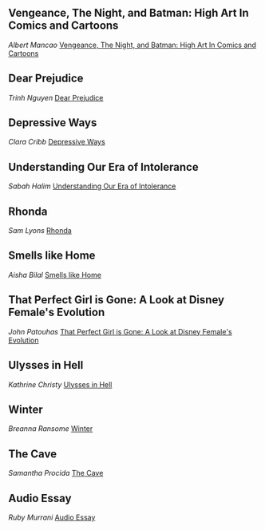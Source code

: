 ## Vengeance, The Night, and Batman: High Art In Comics and Cartoons
*Albert Mancao*
  [Vengeance, The Night, and Batman: High Art In Comics and Cartoons](vengeancethenightandbatmanhighartincomicsandcartoons.html)

## Dear Prejudice
*Trinh Nguyen*
[Dear Prejudice](dearprejudice.html)

## Depressive Ways
*Clara Cribb*
[Depressive Ways](depressiveways.html)

## Understanding Our Era of Intolerance
*Sabah Halim*
[Understanding Our Era of Intolerance](understandingoureraofintolerance.html)

## Rhonda
*Sam Lyons*
[Rhonda](rhonda.html)

## Smells like Home
*Aisha Bilal*
[Smells like Home](smellslikehome.html)

##  That Perfect Girl is Gone: A Look at Disney Female's Evolution
*John Patouhas*
[That Perfect Girl is Gone: A Look at Disney Female's Evolution](thatperfectgirlisgonealookatdisneyfemalesevolution.html)

## Ulysses in Hell
*Kathrine Christy*
[Ulysses in Hell](ulyssesinhell.html)

## Winter
*Breanna Ransome*
[Winter](winter.html)

## The Cave
*Samantha Procida*
[The Cave](thecave.html)

## Audio Essay
*Ruby Murrani*
[Audio Essay](audioessay.html)
